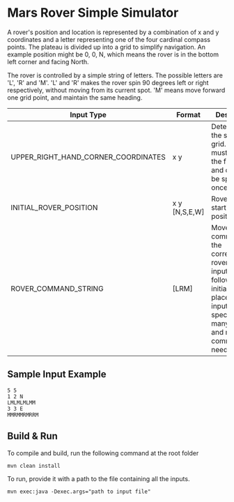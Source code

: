 Mars Rover Simple Simulator
==============

A rover's position and location is represented by a combination of x and y coordinates and a letter representing one of
the four cardinal compass points. The plateau is divided up into a grid to simplify navigation. An example position 
might be 0, 0, N, which means the rover is in the bottom left corner and facing North.
 
The rover is controlled by a simple string of letters. 
The possible letters are 'L', 'R' and 'M'. 'L' and 'R' makes the rover spin 90 degrees left or right respectively, 
without moving from its current spot. 'M' means move forward one grid point, and maintain the same heading.
    
Input Type | Format | Description |
--- | --- | --- |
UPPER_RIGHT_HAND_CORNER_COORDINATES | x y | Determines the size of the grid. This must be on the first line and can only be specified once |
INITIAL_ROVER_POSITION | x y [N,S,E,W] | Rover's starting position |
ROVER_COMMAND_STRING | [LRM] | Movement commands for the corresponding rover. This input has to follow a rover initial placement input. One can specify as many rovers and rover commands as needed|

Sample Input Example
---
    5 5
    1 2 N
    LMLMLMLMM
    3 3 E
    MMRMMRMRRM
        
Build & Run
---
To compile and build, run the following command at the root folder

    mvn clean install
    
To run, provide it with a path to the file containing all the inputs. 
    
    mvn exec:java -Dexec.args="path to input file"